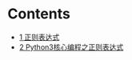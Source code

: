 # Contents 
- [1 正则表达式](01-introduce-regular-expression.md)
- [2 Python3核心编程之正则表达式](02-python3-core-programming.md)
